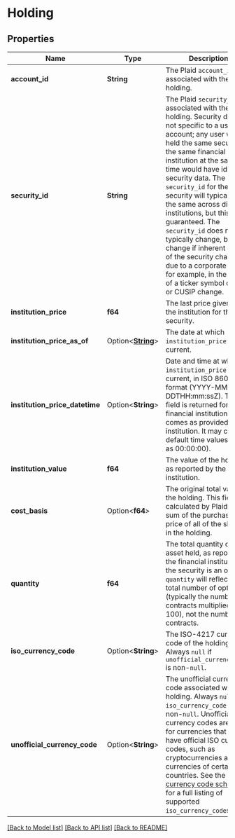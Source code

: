 # Holding

## Properties

Name | Type | Description | Notes
------------ | ------------- | ------------- | -------------
**account_id** | **String** | The Plaid `account_id` associated with the holding. | 
**security_id** | **String** | The Plaid `security_id` associated with the holding. Security data is not specific to a user's account; any user who held the same security at the same financial institution at the same time would have identical security data. The `security_id` for the same security will typically be the same across different institutions, but this is not guaranteed. The `security_id` does not typically change, but may change if inherent details of the security change due to a corporate action, for example, in the event of a ticker symbol change or CUSIP change. | 
**institution_price** | **f64** | The last price given by the institution for this security. | 
**institution_price_as_of** | Option<[**String**](string.md)> | The date at which `institution_price` was current. | [optional]
**institution_price_datetime** | Option<**String**> | Date and time at which `institution_price` was current, in ISO 8601 format (YYYY-MM-DDTHH:mm:ssZ).  This field is returned for select financial institutions and comes as provided by the institution. It may contain default time values (such as 00:00:00).  | [optional]
**institution_value** | **f64** | The value of the holding, as reported by the institution. | 
**cost_basis** | Option<**f64**> | The original total value of the holding. This field is calculated by Plaid as the sum of the purchase price of all of the shares in the holding. | 
**quantity** | **f64** | The total quantity of the asset held, as reported by the financial institution. If the security is an option, `quantity` will reflect the total number of options (typically the number of contracts multiplied by 100), not the number of contracts. | 
**iso_currency_code** | Option<**String**> | The ISO-4217 currency code of the holding. Always `null` if `unofficial_currency_code` is non-`null`. | 
**unofficial_currency_code** | Option<**String**> | The unofficial currency code associated with the holding. Always `null` if `iso_currency_code` is non-`null`. Unofficial currency codes are used for currencies that do not have official ISO currency codes, such as cryptocurrencies and the currencies of certain countries.  See the [currency code schema](https://plaid.com/docs/api/accounts#currency-code-schema) for a full listing of supported `iso_currency_code`s.  | 

[[Back to Model list]](../README.md#documentation-for-models) [[Back to API list]](../README.md#documentation-for-api-endpoints) [[Back to README]](../README.md)


